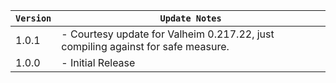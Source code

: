 | `Version` | `Update Notes`                                                                   |
|-----------|----------------------------------------------------------------------------------|
| 1.0.1     | - Courtesy update for Valheim 0.217.22, just compiling against for safe measure. |
| 1.0.0     | - Initial Release                                                                |